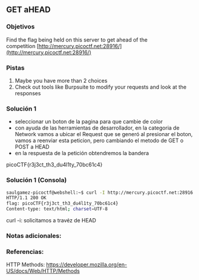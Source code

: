 ## GET aHEAD

### Objetivos 
Find the flag being held on this server to get ahead of the competition [http://mercury.picoctf.net:28916/](http://mercury.picoctf.net:28916/)

### Pistas
1. Maybe you have more than 2 choices
2. Check out tools like Burpsuite to modify your requests and look at the responses

### Solución 1

- seleccionar un boton de la pagina para que cambie de color
- con ayuda de las herramientas de desarrollador, en la categoria de Network vamos a ubicar el Request que se generó al presionar el boton, vamos a reenviar esta peticion, pero cambiando el metodo de GET o POST a HEAD
- en la respuesta de la petición obtendremos la bandera

picoCTF{r3j3ct_th3_du4l1ty_70bc61c4}

### Solución 1 (Consola)

``` bash
saulgamez-picoctf@webshell:~$ curl -I http://mercury.picoctf.net:28916
HTTP/1.1 200 OK
flag: picoCTF{r3j3ct_th3_du4l1ty_70bc61c4}
Content-type: text/html; charset=UTF-8
```

curl -i: solicitamos a travéz de HEAD
### Notas adicionales:

### Referencias:
HTTP Methods: https://developer.mozilla.org/en-US/docs/Web/HTTP/Methods